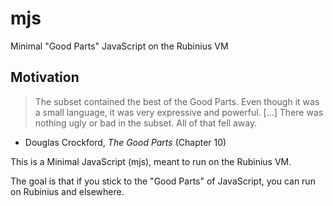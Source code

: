 mjs
===

Minimal "Good Parts" JavaScript on the Rubinius VM

Motivation
----------

> The subset contained the best of the Good Parts. Even though it was a small language, it was very expressive and powerful. [...] There was nothing ugly or bad in the subset. All of that fell away.

- Douglas Crockford, _The Good Parts_ (Chapter 10)

This is a Minimal JavaScript (mjs), meant to run on the Rubinius VM.

The goal is that if you stick to the "Good Parts" of JavaScript, you can run on Rubinius and elsewhere.
